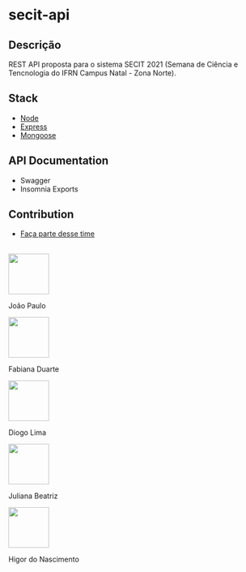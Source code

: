# secit-api

## Descrição
REST API proposta para o sistema SECIT 2021 (Semana de Ciência e Tencnologia do IFRN Campus Natal - Zona Norte).

## Stack
- [Node](https://nodejs.org/en/)
- [Express](https://expressjs.com/pt-br/)
- [Mongoose](https://mongoosejs.com/)

## API Documentation
- Swagger
- Insomnia Exports

## Contribution
- [Faça parte desse time](./.github/contribution.md)
<br>
<div >
<img width="80" src="https://avatars.githubusercontent.com/u/30635578?s=400&u=e0d75afd6042b3f7d3900156661522c42888dfc2&v=4" > <p>João Paulo</p> 

  <img width="80" src="https://i.imgur.com/0Cggo4a.png" > <p>Fabiana Duarte</p> 

<img width="80" src="https://avatars.githubusercontent.com/u/45470736?s=460&u=c1167c68d2a2a5300fe01050d75d9dff115802fd&v=4" > <p>Diogo Lima</p> 
<img width="80" src="https://avatars.githubusercontent.com/u/49319083?s=460&u=27b65d287dd0a50428518e58aeb99d6bdeaf6afc&v=4" > <p>Juliana Beatriz</p> 
<img width="80" src="https://scontent-for1-1.xx.fbcdn.net/v/t1.0-1/p240x240/139905532_412018143450618_992214037026578403_o.jpg?_nc_cat=107&ccb=3&_nc_sid=dbb9e7&_nc_ohc=wdAeou4veVUAX-2yOXt&_nc_ht=scontent-for1-1.xx&tp=6&oh=38acc3ebd888f5c2a2b7c8cc14e57a36&oe=604A5FFF" > <p>Higor do Nascimento</p> 


</div>
